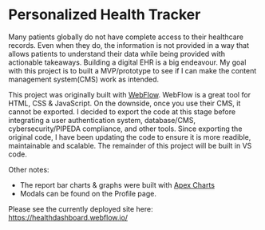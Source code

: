 # Personalized Health Tracker

Many patients globally do not have complete access to their healthcare records. Even when they do, the information is not provided in a way that allows patients to understand their data while being provided with actionable takeaways. Building a digital EHR is a big endeavour. My goal with this project is to built a MVP/prototype to see if I can make the content management system(CMS) work as intended.

This project was originally built with [WebFlow](https://WebFlow.com). WebFlow is a great tool for HTML, CSS & JavaScript. On the downside, once you use their CMS, it cannot be exported. I decided to export the code at this stage before integrating a user authentication system, database/CMS, cybersecurity/PIPEDA compliance, and other tools. Since exporting the original code, I have been updating the code to ensure it is more readible, maintainable and scalable. The remainder of this project will be built in VS code. 

Other notes:
- The report bar charts & graphs were built with [Apex Charts](https://apexcharts.com/)
- Modals can be found on the Profile page. 

Please see the currently deployed site here: https://healthdashboard.webflow.io/


